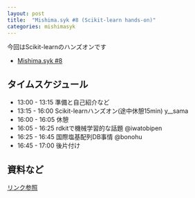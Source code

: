 ```yaml
---
layout: post
title:  "Mishima.syk #8 (Scikit-learn hands-on)"
categories: mishimasyk
---
```


今回はScikit-learnのハンズオンです

- [Mishima.syk #8]()

## タイムスケジュール

- 13:00 - 13:15	準備と自己紹介など	
- 13:15 - 16:00	Scikit-learnハンズオン(途中休憩15min)	y__sama
- 16:00 - 16:05	休憩	
- 16:05 - 16:25	rdkitで機械学習的な話題	@iwatobipen
- 16:25 - 16:45	国際塩基配列DB事情	@bonohu
- 16:45 - 17:00	後片付け	

## 資料など

[リンク参照](https://connpass.com/event/29258/presentation/)



